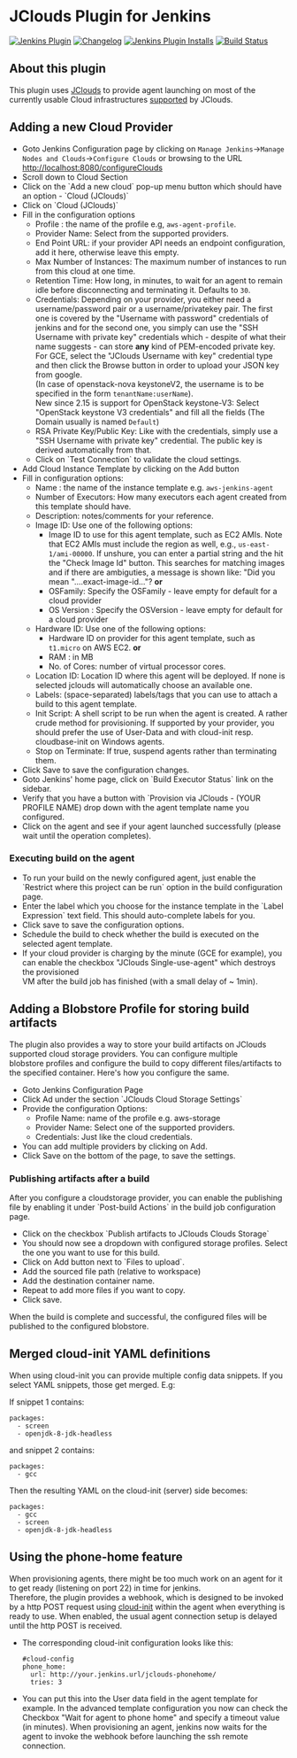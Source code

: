 JClouds Plugin for Jenkins
==========================

[![Jenkins Plugin](https://img.shields.io/jenkins/plugin/v/jclouds-jenkins.svg)](https://plugins.jenkins.io/jclouds-jenkins)
[![Changelog](https://img.shields.io/jenkins/plugin/v/jclouds-jenkins.svg?label=changelog)](https://github.com/jenkinsci/jclouds-plugin/blob/master/CHANGELOG.md#changelog)
[![Jenkins Plugin Installs](https://img.shields.io/jenkins/plugin/i/jclouds-jenkins.svg?color=blue)](https://plugins.jenkins.io/jclouds-jenkins)
[![Build Status](https://ci.jenkins.io/buildStatus/icon?job=Plugins/jclouds-plugin/master)](https://ci.jenkins.io/job/Plugins/job/jclouds-plugin/job/master/)

## About this plugin

This plugin uses [JClouds](http://jclouds.org/) to
provide agent launching on most of the currently usable Cloud
infrastructures [supported](http://jclouds.apache.org/reference/providers/#compute-providers) by JClouds.

## Adding a new Cloud Provider

-   Goto Jenkins Configuration page by clicking on `Manage Jenkins`→`Manage Nodes and Clouds`→`Configure Clouds` or
    browsing to the URL <http://localhost:8080/configureClouds>
-   Scroll down to Cloud Section
-   Click on the \`Add a new cloud\` pop-up menu button which should
    have an option - \`Cloud (JClouds)\`
-   Click on \`Cloud (JClouds)\`
-   Fill in the configuration options
    -   Profile : the name of the profile e.g, `aws-agent-profile`.
    -   Provider Name: Select from the supported providers.
    -   End Point URL: if your provider API needs an endpoint configuration, add it here, otherwise leave this empty.
    -   Max Number of Instances: The maximum number of instances to run from this cloud at one time.
    -   Retention Time: How long, in minutes, to wait for an agent to
remain idle before disconnecting and terminating it. Defaults to `30`.
    -   Credentials: Depending on your provider, you either need a
username/password pair or a username/privatekey pair. The first
one is covered by the "Username with password" credentials of
jenkins and for the second one, you simply can use the
"SSH Username with private key" credentials which - despite of
what their name suggests - can store **any** kind of PEM-encoded
private key. For  GCE, select the "JClouds Username with key" credential type and
then click the Browse button in order to upload your JSON key from google.  
(In case of openstack-nova keystoneV2, the username is to be specified in the form `tenantName:userName`).  
New since 2.15 is support for OpenStack keystone-V3: Select "OpenStack keystone V3 credentials" and fill
all the fields (The Domain usually is named `Default`)
    -   RSA Private Key/Public Key: Like with the credentials, simply
use a "SSH Username with private key" credential. The public key
is derived automatically from that.
    -   Click on \`Test Connection\` to validate the cloud settings.
-   Add Cloud Instance Template by clicking on the Add button
-   Fill in configuration options:
    -   Name : the name of the instance template e.g.
        `aws-jenkins-agent`
    -   Number of Executors: How many executors each agent created from
        this template should have.
    -   Description: notes/comments for your reference.
    -   Image ID: Use one of the following options:
        -   Image ID to use for this agent template, such as EC2 AMIs.
Note that EC2 AMIs must include the region as well, e.g., `us-east-1/ami-00000`.
If unshure, you can enter a partial string and the hit the "Check Image Id" button. This
searches for matching images and if there are ambiguties, a  message is shown like: "Did you mean
            "....exact-image-id..."?  **or**
        -   OSFamily: Specify the OSFamily - leave empty for default for a cloud provider
        -   OS Version : Specify the OSVersion - leave empty for default for a cloud provider
    -   Hardware ID: Use one of the following options:
        -   Hardware ID on provider for this agent template, such as `t1.micro` on AWS EC2.
            **or**
        -   RAM : in MB
        -   No. of Cores: number of virtual processor cores.
    -   Location ID: Location ID where this agent will be deployed. If none is selected jclouds will automatically choose an available one.
    -   Labels: (space-separated) labels/tags that you can use to attach a build to this agent template.
    -   Init Script: A shell script to be run when the agent is created.
        A rather crude method for provisioning. If supported by your
        provider, you should prefer the use of User-Data and with cloud-init resp. cloudbase-init on Windows agents.
    -   Stop on Terminate: If true, suspend agents rather than terminating them.
-   Click Save to save the configuration changes.
-   Goto Jenkins' home page, click on \`Build Executor Status\` link on
    the sidebar.
-   Verify that you have a button with \`Provision via JClouds - (YOUR
    PROFILE NAME) drop down with the agent template name you configured.
-   Click on the agent and see if your agent launched successfully
    (please wait until the operation completes).

### Executing build on the agent

-   To run your build on the newly configured agent, just
    enable the \`Restrict where this project can be run\` option in the
    build configuration page.
-   Enter the label which you choose for the instance template in the
    \`Label Expression\` text field. This should auto-complete labels
    for you.
-   Click save to save the configuration options.
-   Schedule the build to check whether the build is executed on the
    selected agent template.
-   If your cloud provider is charging by the minute (GCE for example),
    you can enable the checkbox "JClouds Single-use-agent" which
    destroys the provisioned  
    VM after the build job has finished (with a small delay of \~ 1min).

## Adding a Blobstore Profile for storing build artifacts

The plugin also provides a way to store your build artifacts on JClouds
supported cloud storage providers. You can configure multiple  
blobstore profiles and configure the build to copy different
files/artifacts to the specified container. Here's how you configure the
same.

-   Goto Jenkins Configuration Page
-   Click Ad under the section \`JClouds Cloud Storage Settings\`
-   Provide the configuration Options:
    -   Profile Name: name of the profile e.g. aws-storage
    -   Provider Name: Select one of the supported providers.
    -   Credentials: Just like the cloud credentials.
-   You can add multiple providers by clicking on Add.
-   Click Save on the bottom of the page, to save the settings.

### Publishing artifacts after a build

After you configure a cloudstorage provider, you can enable the
publishing file by enabling it under \`Post-build Actions\` in the build
job configuration page.

-   Click on the checkbox \`Publish artifacts to JClouds Clouds
    Storage\`
-   You should now see a dropdown with configured storage profiles.
    Select the one you want to use for this build.
-   Click on Add button next to \`Files to upload\`.
-   Add the sourced file path (relative to workspace)
-   Add the destination container name.
-   Repeat to add more files if you want to copy.
-   Click save.

When the build is complete and successful, the configured files will be
published to the configured blobstore.

## Merged cloud-init YAML definitions

When using cloud-init you can provide multiple config data snippets. If
you select YAML snippets, those get merged. E.g:

If snippet 1 contains:

    packages:
      - screen
      - openjdk-8-jdk-headless

and snippet 2 contains:

    packages:
      - gcc

Then the resulting YAML on the cloud-init (server) side becomes:

    packages:
      - gcc
      - screen
      - openjdk-8-jdk-headless

## Using the phone-home feature

When provisioning agents, there might be too much work on an agent for it
to get ready (listening on port 22) in time for jenkins.  
Therefore, the plugin provides a webhook, which is designed to be
invoked by a http POST request using
[cloud-init](http://cloudinit.readthedocs.io/en/latest/topics/examples.html#call-a-url-when-finished)
within the agent when everything is ready to use. When enabled, the
usual agent connection setup is delayed until the http POST is received.

-   The corresponding cloud-init configuration looks like this:

        #cloud-config
        phone_home:
          url: http://your.jenkins.url/jclouds-phonehome/
          tries: 3

-   You can put this into the User data field in the agent template for
example. In the advanced template configuration you now can check the Checkbox "Wait for agent to phone home" and
specify a timeout value (in minutes). When provisioning an agent, jenkins now waits for the agent to
invoke the webhook before launching the ssh remote connection. 
